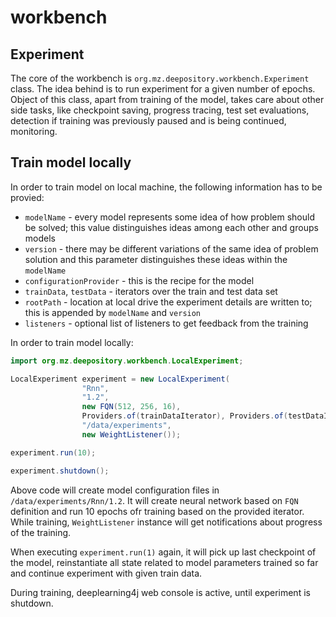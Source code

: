 # workbench

## Experiment

The core of the workbench is `org.mz.deepository.workbench.Experiment` class. The idea behind is to run experiment for a given number of epochs. Object of this class, apart from training of the model, takes care about other side tasks, like checkpoint saving, progress tracing, test set evaluations, detection if training was previously paused and is being continued, monitoring.

## Train model locally

In order to train model on local machine, the following information has to be provied:
 * `modelName` - every model represents some idea of how problem should be solved; this value distinguishes ideas among each other and groups models
 * `version` - there may be different variations of the same idea of problem solution and this parameter distinguishes these ideas within the `modelName`
 * `configurationProvider` - this is the recipe for the model
 * `trainData`, `testData` - iterators over the train and test data set
 * `rootPath` - location at local drive the experiment details are written to; this is appended by `modelName` and `version`
 * `listeners` - optional list of listeners to get feedback from the training
 
In order to train model locally:
```java
import org.mz.deepository.workbench.LocalExperiment;

LocalExperiment experiment = new LocalExperiment(
                "Rnn",
                "1.2",
                new FQN(512, 256, 16),
                Providers.of(trainDataIterator), Providers.of(testDataIterator),
                "/data/experiments",
                new WeightListener());

experiment.run(10);

experiment.shutdown();
```

Above code will create model configuration files in `/data/experiments/Rnn/1.2`. It will create neural network based on `FQN` definition and run 10 epochs ofr training based on the provided iterator. While training, `WeightListener` instance will get notifications about progress of the training.

When executing `experiment.run(1)` again, it will pick up last checkpoint of the model, reinstantiate all state related to model parameters trained so far and continue experiment with given train data.

During training, deeplearning4j web console is active, until experiment is shutdown.
